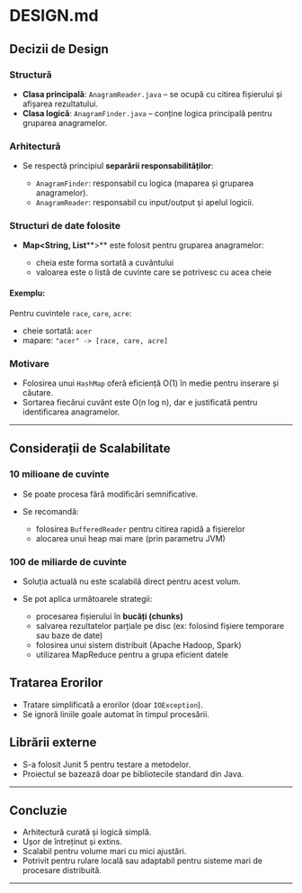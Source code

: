 
# DESIGN.md

## Decizii de Design

### Structură

* **Clasa principală**: `AnagramReader.java` – se ocupă cu citirea fișierului și afișarea rezultatului.
* **Clasa logică**: `AnagramFinder.java` – conține logica principală pentru gruparea anagramelor.

### Arhitectură

* Se respectă principiul **separării responsabilităților**:

    * `AnagramFinder`: responsabil cu logica (maparea și gruparea anagramelor).
    * `AnagramReader`: responsabil cu input/output și apelul logicii.

### Structuri de date folosite

* **Map\<String, List**\*\*>\*\* este folosit pentru gruparea anagramelor:

    * cheia este forma sortată a cuvântului
    * valoarea este o listă de cuvinte care se potrivesc cu acea cheie

#### Exemplu:

Pentru cuvintele `race`, `care`, `acre`:

* cheie sortată: `acer`
* mapare: `"acer" -> [race, care, acre]`

### Motivare

* Folosirea unui `HashMap` oferă eficiență O(1) în medie pentru inserare și căutare.
* Sortarea fiecărui cuvânt este O(n log n), dar e justificată pentru identificarea anagramelor.

---

##  Considerații de Scalabilitate

### 10 milioane de cuvinte

* Se poate procesa fără modificări semnificative.
* Se recomandă:

    * folosirea `BufferedReader` pentru citirea rapidă a fișierelor
    * alocarea unui heap mai mare (prin parametru JVM)

###  100 de miliarde de cuvinte

* Soluția actuală nu este scalabilă direct pentru acest volum.
* Se pot aplica următoarele strategii:

    * procesarea fișierului în **bucăți (chunks)**
    * salvarea rezultatelor parțiale pe disc (ex: folosind fișiere temporare sau baze de date)
    * folosirea unui sistem distribuit (Apache Hadoop, Spark)
    * utilizarea MapReduce pentru a grupa eficient datele

##  Tratarea Erorilor

* Tratare simplificată a erorilor (doar `IOException`).
* Se ignoră liniile goale automat în timpul procesării.

##  Librării externe

* S-a folosit Junit 5 pentru testare a metodelor.
* Proiectul se bazează doar pe bibliotecile standard din Java.

---

##  Concluzie

* Arhitectură curată și logică simplă.
* Ușor de întreținut și extins.
* Scalabil pentru volume mari cu mici ajustări.
* Potrivit pentru rulare locală sau adaptabil pentru sisteme mari de procesare distribuită.

---